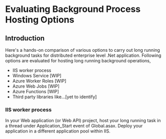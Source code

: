 # Evaluating Background Process Hosting Options
## Introduction
Here's a hands-on comparison of various options to carry out long running background tasks for distributed enterprise level .Net application.
Following options are evaluated for hosting long running background operations,
* IIS worker process
* Windows Service [WIP]
* Azure Worker Roles [WIP]
* Azure Web Jobs [WIP]
* Azure Functions [WIP]
* Third party libraries like...[yet to identify]

### IIS worker process
In your Web application (or Web API) project, host your long running task in a thread under Application_Start event of Global.asax.
Deploy your application in a different application pool within IIS. 
